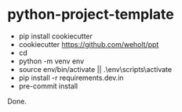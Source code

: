 # python-project-template

- pip install cookiecutter
- cookiecutter https://github.com/weholt/ppt
- cd <project-slug>
- python -m venv env
- source env/bin/activate || .\env\scripts\activate
- pip install -r requirements.dev.in
- pre-commit install

Done.
